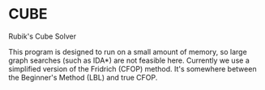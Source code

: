 # CUBE
Rubik's Cube Solver

This program is designed to run on a small amount of memory, so large graph searches (such as IDA*) are not feasible here. Currently we use a simplified version of the Fridrich (CFOP) method. It's somewhere between the Beginner's Method (LBL) and true CFOP.
